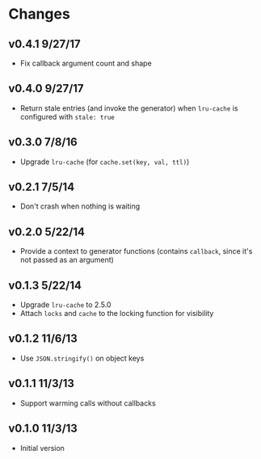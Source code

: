 # Changes

## v0.4.1 9/27/17

* Fix callback argument count and shape

## v0.4.0 9/27/17

* Return stale entries (and invoke the generator) when `lru-cache` is configured
  with `stale: true`

## v0.3.0 7/8/16

* Upgrade `lru-cache` (for `cache.set(key, val, ttl)`)

## v0.2.1 7/5/14

* Don't crash when nothing is waiting

## v0.2.0 5/22/14

* Provide a context to generator functions (contains `callback`, since it's not
  passed as an argument)

## v0.1.3 5/22/14

* Upgrade `lru-cache` to 2.5.0
* Attach `locks` and `cache` to the locking function for visibility

## v0.1.2 11/6/13

* Use `JSON.stringify()` on object keys

## v0.1.1 11/3/13

* Support warming calls without callbacks

## v0.1.0 11/3/13

* Initial version
